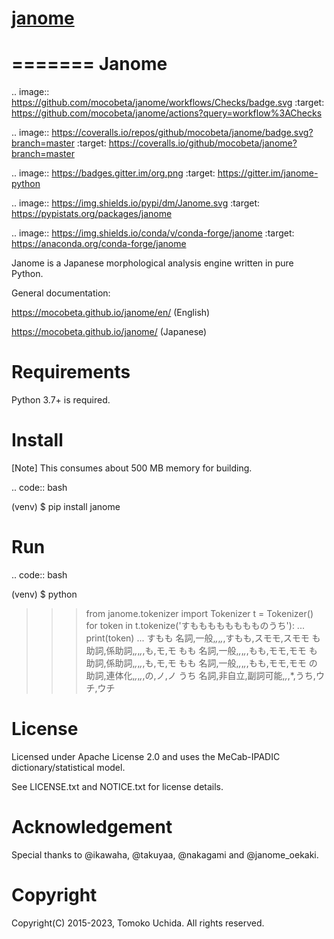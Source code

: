 # [janome](https://github.com/mocobeta/janome)

=======
Janome
=======

.. image:: https://github.com/mocobeta/janome/workflows/Checks/badge.svg
    :target: https://github.com/mocobeta/janome/actions?query=workflow%3AChecks

.. image:: https://coveralls.io/repos/github/mocobeta/janome/badge.svg?branch=master
    :target: https://coveralls.io/github/mocobeta/janome?branch=master

.. image:: https://badges.gitter.im/org.png
    :target: https://gitter.im/janome-python

.. image:: https://img.shields.io/pypi/dm/Janome.svg
    :target: https://pypistats.org/packages/janome

.. image:: https://img.shields.io/conda/v/conda-forge/janome
    :target: https://anaconda.org/conda-forge/janome

Janome is a Japanese morphological analysis engine written in pure Python.

General documentation:

https://mocobeta.github.io/janome/en/ (English)

https://mocobeta.github.io/janome/ (Japanese)

Requirements
=============

Python 3.7+ is required.

Install
========

[Note] This consumes about 500 MB memory for building.

.. code:: bash

  (venv) $ pip install janome

Run
====

.. code:: bash

  (venv) $ python
  >>> from janome.tokenizer import Tokenizer
  >>> t = Tokenizer()
  >>> for token in t.tokenize('すもももももももものうち'):
  ...     print(token)
  ...
  すもも 名詞,一般,*,*,*,*,すもも,スモモ,スモモ
  も    助詞,係助詞,*,*,*,*,も,モ,モ
  もも  名詞,一般,*,*,*,*,もも,モモ,モモ
  も    助詞,係助詞,*,*,*,*,も,モ,モ
  もも  名詞,一般,*,*,*,*,もも,モモ,モモ
  の    助詞,連体化,*,*,*,*,の,ノ,ノ
  うち  名詞,非自立,副詞可能,*,*,*,うち,ウチ,ウチ

License
========

Licensed under Apache License 2.0 and uses the MeCab-IPADIC dictionary/statistical model.

See LICENSE.txt and NOTICE.txt for license details.

Acknowledgement
================

Special thanks to @ikawaha, @takuyaa, @nakagami and @janome_oekaki.

Copyright
==========

Copyright(C) 2015-2023, Tomoko Uchida. All rights reserved.
